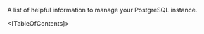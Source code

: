 <!--Title:Managing PostgreSQL Instance-->
<!--Url:admin-->

A list of helpful information to manage your PostgreSQL instance.

<[TableOfContents]>
